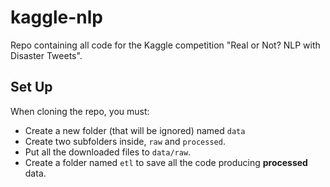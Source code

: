 # kaggle-nlp
Repo containing all code for the Kaggle competition "Real or Not? NLP with Disaster Tweets".

## Set Up

When cloning the repo, you must:

- Create a new folder (that will be ignored) named `data`
- Create two subfolders inside, `raw` and `processed`. 
- Put all the downloaded files to `data/raw`.
- Create a folder named `etl` to save all the code producing __processed__ data.

